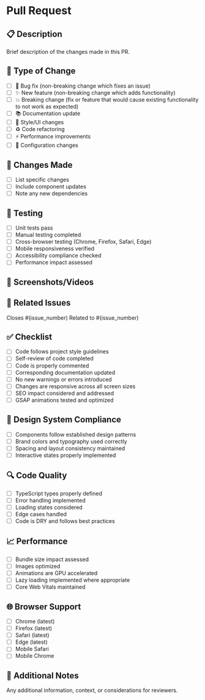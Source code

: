 # Pull Request

## 📋 Description
Brief description of the changes made in this PR.

## 🎯 Type of Change
- [ ] 🐛 Bug fix (non-breaking change which fixes an issue)
- [ ] ✨ New feature (non-breaking change which adds functionality)
- [ ] 💥 Breaking change (fix or feature that would cause existing functionality to not work as expected)
- [ ] 📚 Documentation update
- [ ] 🎨 Style/UI changes
- [ ] ♻️ Code refactoring
- [ ] ⚡ Performance improvements
- [ ] 🔧 Configuration changes

## 🚀 Changes Made
- [ ] List specific changes
- [ ] Include component updates
- [ ] Note any new dependencies

## 🧪 Testing
- [ ] Unit tests pass
- [ ] Manual testing completed
- [ ] Cross-browser testing (Chrome, Firefox, Safari, Edge)
- [ ] Mobile responsiveness verified
- [ ] Accessibility compliance checked
- [ ] Performance impact assessed

## 📱 Screenshots/Videos
<!-- Add screenshots or videos demonstrating the changes -->

## 🔗 Related Issues
Closes #(issue_number)
Related to #(issue_number)

## ✅ Checklist
- [ ] Code follows project style guidelines
- [ ] Self-review of code completed
- [ ] Code is properly commented
- [ ] Corresponding documentation updated
- [ ] No new warnings or errors introduced
- [ ] Changes are responsive across all screen sizes
- [ ] SEO impact considered and addressed
- [ ] GSAP animations tested and optimized

## 🎨 Design System Compliance
- [ ] Components follow established design patterns
- [ ] Brand colors and typography used correctly
- [ ] Spacing and layout consistency maintained
- [ ] Interactive states properly implemented

## 🔍 Code Quality
- [ ] TypeScript types properly defined
- [ ] Error handling implemented
- [ ] Loading states considered
- [ ] Edge cases handled
- [ ] Code is DRY and follows best practices

## 📈 Performance
- [ ] Bundle size impact assessed
- [ ] Images optimized
- [ ] Animations are GPU accelerated
- [ ] Lazy loading implemented where appropriate
- [ ] Core Web Vitals maintained

## 🌐 Browser Support
- [ ] Chrome (latest)
- [ ] Firefox (latest)
- [ ] Safari (latest)
- [ ] Edge (latest)
- [ ] Mobile Safari
- [ ] Mobile Chrome

## 📝 Additional Notes
Any additional information, context, or considerations for reviewers.
